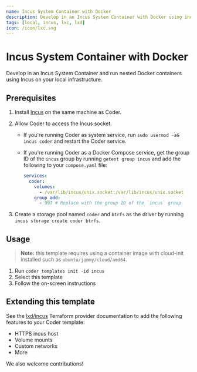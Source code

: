 ```yaml
---
name: Incus System Container with Docker
description: Develop in an Incus System Container with Docker using incus
tags: [local, incus, lxc, lxd]
icon: /icon/lxc.svg
---
```


# Incus System Container with Docker

Develop in an Incus System Container and run nested Docker containers using Incus on your local infrastructure.

## Prerequisites

1. Install [Incus](https://linuxcontainers.org/incus/) on the same machine as Coder.
2. Allow Coder to access the Incus socket.
    - If you're running Coder as system service, run `sudo usermod -aG incus coder` and restart the Coder service.
    - If you're running Coder as a Docker Compose service, get the group ID of the `incus` group by running `getent group incus` and add the following to your `compose.yaml` file:

        ```yaml
        services:
          coder:
            volumes:
              - /var/lib/incus/unix.socket:/var/lib/incus/unix.socket
            group_add:
              - 997 # Replace with the group ID of the `incus` group
        ```

3. Create a storage pool named `coder` and `btrfs` as the driver by running `incus storage create coder btrfs`.

## Usage

> **Note:** this template requires using a container image with cloud-init installed such as `ubuntu/jammy/cloud/amd64`.

1. Run `coder templates init -id incus`
1. Select this template
1. Follow the on-screen instructions

## Extending this template

See the [lxd/incus](https://registry.terraform.io/providers/lxc/incus/latest/docs) Terraform provider documentation to
add the following features to your Coder template:

- HTTPS incus host
- Volume mounts
- Custom networks
- More

We also welcome contributions!
